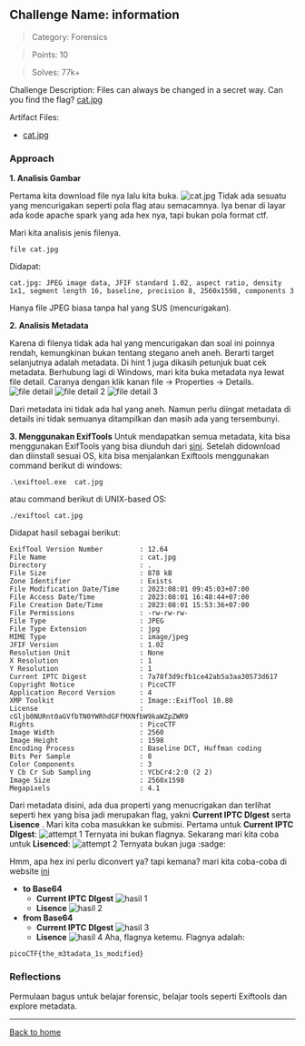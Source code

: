 ## Challenge Name: information
>Category: Forensics

>Points: 10

>Solves: 77k+

Challenge Description: 
Files can always be changed in a secret way. Can you find the flag? [cat.jpg](https://mercury.picoctf.net/static/a614a27d4cb251d04c7d2f3f3f76a965/cat.jpg)

Artifact Files:
* [cat.jpg](https://mercury.picoctf.net/static/a614a27d4cb251d04c7d2f3f3f76a965/cat.jpg)

### Approach
**1. Analisis Gambar**

Pertama kita download file nya lalu kita buka.
![cat.jpg](information-1.jpg)
Tidak ada sesuatu yang mencurigakan seperti pola flag atau semacamnya. Iya benar di layar ada kode apache spark yang ada hex nya, tapi bukan pola format ctf.

Mari kita analisis jenis filenya.
```
file cat.jpg
```
Didapat:
```
cat.jpg: JPEG image data, JFIF standard 1.02, aspect ratio, density 1x1, segment length 16, baseline, precision 8, 2560x1598, components 3
```
Hanya file JPEG biasa tanpa hal yang SUS (mencurigakan).

**2. Analisis Metadata**

Karena di filenya tidak ada hal yang mencurigakan dan soal ini poinnya rendah, kemungkinan bukan tentang stegano aneh aneh. Berarti target selanjutnya adalah metadata. Di hint 1 juga dikasih petunjuk buat cek metadata. Berhubung lagi di Windows, mari kita buka metadata nya lewat file detail. Caranya dengan klik kanan file -> Properties -> Details.
![file detail](information-2.JPG)
![file detail 2](information-3.JPG)
![file detail 3](information-4.JPG)

Dari metadata ini tidak ada hal yang aneh. Namun perlu diingat metadata di details ini tidak semuanya ditampilkan dan masih ada yang tersembunyi.

**3. Menggunakan ExifTools**
Untuk mendapatkan semua metadata, kita bisa menggunakan ExifTools yang bisa diunduh dari [sini](https://exiftool.org/install.html).
Setelah didownload dan diinstall sesuai OS, kita bisa menjalankan Exiftools menggunakan command berikut di windows:
```
.\exiftool.exe  cat.jpg
```
atau command berikut di UNIX-based OS:
```
./exiftool cat.jpg
```
Didapat hasil sebagai berikut:
```
ExifTool Version Number         : 12.64
File Name                       : cat.jpg
Directory                       : .
File Size                       : 878 kB
Zone Identifier                 : Exists
File Modification Date/Time     : 2023:08:01 09:45:03+07:00
File Access Date/Time           : 2023:08:01 16:48:44+07:00
File Creation Date/Time         : 2023:08:01 15:53:36+07:00
File Permissions                : -rw-rw-rw-
File Type                       : JPEG
File Type Extension             : jpg
MIME Type                       : image/jpeg
JFIF Version                    : 1.02
Resolution Unit                 : None
X Resolution                    : 1
Y Resolution                    : 1
Current IPTC Digest             : 7a78f3d9cfb1ce42ab5a3aa30573d617
Copyright Notice                : PicoCTF
Application Record Version      : 4
XMP Toolkit                     : Image::ExifTool 10.80
License                         : cGljb0NURnt0aGVfbTN0YWRhdGFfMXNfbW9kaWZpZWR9
Rights                          : PicoCTF
Image Width                     : 2560
Image Height                    : 1598
Encoding Process                : Baseline DCT, Huffman coding
Bits Per Sample                 : 8
Color Components                : 3
Y Cb Cr Sub Sampling            : YCbCr4:2:0 (2 2)
Image Size                      : 2560x1598
Megapixels                      : 4.1
```
Dari metadata disini, ada dua properti yang menucrigakan dan terlihat seperti hex yang bisa jadi merupakan flag, yakni **Current IPTC DIgest** serta **Lisence** . Mari kita coba masukkan ke submisi. Pertama untuk **Current IPTC DIgest**:
![attempt 1](information-5.JPG)
Ternyata ini bukan flagnya. Sekarang mari kita coba untuk **Lisenced**:
![attempt 2](information-6.JPG)
Ternyata bukan juga :sadge:

Hmm, apa hex ini perlu diconvert ya? tapi kemana? mari kita coba-coba di website [ini](https://gchq.github.io/CyberChef/)
- **to Base64**
  - **Current IPTC DIgest**
  ![hasil 1](information-7.JPG)
  - **Lisence**
  ![hasil 2](information-8.JPG)
- **from Base64**
  - **Current IPTC DIgest**
  ![hasil 3](information-9.JPG)
  - **Lisence**
  ![hasil 4](information-10.JPG)
Aha, flagnya ketemu. Flagnya adalah:
```
picoCTF{the_m3tadata_1s_modified}
```

### Reflections
Permulaan bagus untuk belajar forensic, belajar tools seperti Exiftools dan explore metadata.
  

---
[Back to home](../Readme.md)
